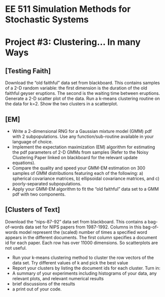 EE 511 Simulation Methods for Stochastic Systems
==============
Project #3: Clustering… In many Ways
==============
[Testing Faith]
--------------
Download the “old faithful” data set from blackboard. This contains samples of a 2-D
random variable: the first dimension is the duration of the old faithful geyser eruptions.
The second is the waiting time between eruptions. Generate a 2-D scatter plot of the data.
Run a k-means clustering routine on the data for k=2. Show the two clusters in a
scatterplot.

[EM]
---------------
- Write a 2-dimensional RNG for a Gaussian mixture model (GMM) pdf with 2 subpopulations.
Use any function/sub-routine available in your language of choice.
- Implement the expectation maximization (EM) algorithm for estimating the pdf
parameters of 2-D GMMs from samples (Refer to the Noisy Clustering Paper linked on
blackboard for the relevant update equations).
- Compare the quality and speed your GMM-EM estimation on 300 samples of GMM
distributions featuring each of the following: a) spherical covariance matrices, b) ellipsoidal
covariance matrices, and c) poorly-separated subpopulations.
- Apply your GMM-EM algorithm to fit the “old faithful” data set to a GMM pdf with two
components.

[Clusters of Text]
------------------
Download the “nips-87-92” data set from blackboard. This contains a bag-of-words data set
for NIPS papers from 1987-1992. Columns in this bag-of-words model represent the
(scaled) number of times a specified word appears in the different documents. The first
column specifies a document id for each paper. Each row has over 11000 dimensions. So
scatterplots are not useful.
- Run your k-means clustering method to cluster the row vectors of the data set. Try
different values of k and pick the best value
- Report your clusters by listing the document ids for each cluster.
Turn in:
- A summary of your experiments including histograms of your data, any relevant plots, and
relevant numerical results
- brief discussions of the results
- a print out of your code.

